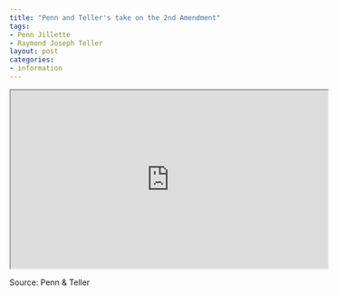```yaml
---
title: "Penn and Teller's take on the 2nd Amendment"
tags:
- Penn Jillette
- Raymond Joseph Teller
layout: post
categories:
- information
---
```


<iframe width="560" height="315" src="https://www.youtube.com/embed/uEvLrdXz72o" title="What Is The Second Amendment (as told by Penn and Teller)"></iframe>

Source: Penn & Teller
